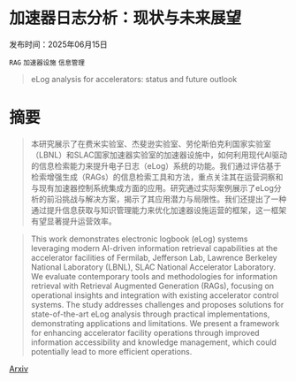 # 加速器日志分析：现状与未来展望

发布时间：2025年06月15日

`RAG` `加速器设施` `信息管理`

> eLog analysis for accelerators: status and future outlook

# 摘要

> 本研究展示了在费米实验室、杰斐逊实验室、劳伦斯伯克利国家实验室（LBNL）和SLAC国家加速器实验室的加速器设施中，如何利用现代AI驱动的信息检索能力来提升电子日志（eLog）系统的功能。我们通过评估基于检索增强生成（RAGs）的信息检索工具和方法，重点关注其在运营洞察和与现有加速器控制系统集成方面的应用。研究通过实际案例展示了eLog分析的前沿挑战与解决方案，揭示了其应用潜力与局限性。我们还提出了一种通过提升信息获取与知识管理能力来优化加速器设施运营的框架，这一框架有望显著提升运营效率。

> This work demonstrates electronic logbook (eLog) systems leveraging modern AI-driven information retrieval capabilities at the accelerator facilities of Fermilab, Jefferson Lab, Lawrence Berkeley National Laboratory (LBNL), SLAC National Accelerator Laboratory. We evaluate contemporary tools and methodologies for information retrieval with Retrieval Augmented Generation (RAGs), focusing on operational insights and integration with existing accelerator control systems.
  The study addresses challenges and proposes solutions for state-of-the-art eLog analysis through practical implementations, demonstrating applications and limitations. We present a framework for enhancing accelerator facility operations through improved information accessibility and knowledge management, which could potentially lead to more efficient operations.

[Arxiv](https://arxiv.org/abs/2506.12949)
